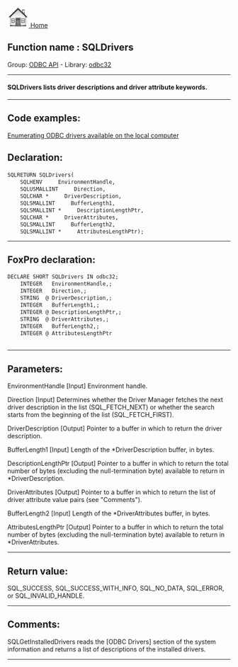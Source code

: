 [<img src="../../images/home.png"> Home ](https://github.com/VFPX/Win32API)  

## Function name : SQLDrivers
Group: [ODBC API](../../functions_group.md#ODBC_API)  -  Library: [odbc32](../../libraries.md#odbc32)  
***  


#### SQLDrivers lists driver descriptions and driver attribute keywords.
***  


## Code examples:
[Enumerating ODBC drivers available on the local computer](../../samples/sample_285.md)  

## Declaration:
```foxpro  
SQLRETURN SQLDrivers(
	SQLHENV     EnvironmentHandle,
	SQLUSMALLINT     Direction,
	SQLCHAR *     DriverDescription,
	SQLSMALLINT     BufferLength1,
	SQLSMALLINT *     DescriptionLengthPtr,
	SQLCHAR *     DriverAttributes,
	SQLSMALLINT     BufferLength2,
	SQLSMALLINT *     AttributesLengthPtr);  
```  
***  


## FoxPro declaration:
```foxpro  
DECLARE SHORT SQLDrivers IN odbc32;
	INTEGER   EnvironmentHandle,;
	INTEGER   Direction,;
	STRING  @ DriverDescription,;
	INTEGER   BufferLength1,;
	INTEGER @ DescriptionLengthPtr,;
	STRING  @ DriverAttributes,;
	INTEGER   BufferLength2,;
	INTEGER @ AttributesLengthPtr
  
```  
***  


## Parameters:
EnvironmentHandle 
[Input]
Environment handle. 

Direction 
[Input]
Determines whether the Driver Manager fetches the next driver description in the list (SQL_FETCH_NEXT) or whether the search starts from the beginning of the list (SQL_FETCH_FIRST). 

DriverDescription 
[Output]
Pointer to a buffer in which to return the driver description. 

BufferLength1 
[Input]
Length of the *DriverDescription buffer, in bytes. 

DescriptionLengthPtr 
[Output]
Pointer to a buffer in which to return the total number of bytes (excluding the null-termination byte) available to return in *DriverDescription.

DriverAttributes 
[Output]
Pointer to a buffer in which to return the list of driver attribute value pairs (see "Comments"). 

BufferLength2 
[Input]
Length of the *DriverAttributes buffer, in bytes. 

AttributesLengthPtr 
[Output]
Pointer to a buffer in which to return the total number of bytes (excluding the null-termination byte) available to return in *DriverAttributes.  
***  


## Return value:
SQL_SUCCESS, SQL_SUCCESS_WITH_INFO, SQL_NO_DATA, SQL_ERROR, or SQL_INVALID_HANDLE.  
***  


## Comments:
SQLGetInstalledDrivers reads the [ODBC Drivers] section of the system information and returns a list of descriptions of the installed drivers.  
  
***  

